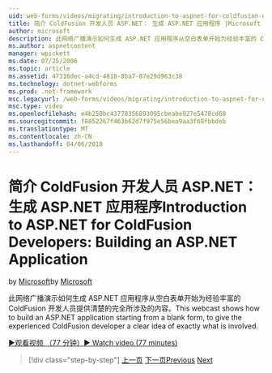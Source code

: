 ```yaml
---
uid: web-forms/videos/migrating/introduction-to-aspnet-for-coldfusion-developers-building-an-aspnet-application
title: 简介 ColdFusion 开发人员 ASP.NET： 生成 ASP.NET 应用程序 |Microsoft 文档
author: microsoft
description: 此网络广播演示如何生成 ASP.NET 应用程序从空白表单开始为经验丰富的 ColdFusion 开发人员提供清楚的确切内容...
ms.author: aspnetcontent
manager: wpickett
ms.date: 07/25/2006
ms.topic: article
ms.assetid: 47316dec-a4cd-4818-8ba7-87e29d963c38
ms.technology: dotnet-webforms
ms.prod: .net-framework
msc.legacyurl: /web-forms/videos/migrating/introduction-to-aspnet-for-coldfusion-developers-building-an-aspnet-application
msc.type: video
ms.openlocfilehash: e4b250bc43778356893095cbeabe927e5478cd68
ms.sourcegitcommit: f8852267f463b62d7f975e56bea9aa3f68fbbdeb
ms.translationtype: MT
ms.contentlocale: zh-CN
ms.lasthandoff: 04/06/2018
---
```

<a name="introduction-to-aspnet-for-coldfusion-developers-building-an-aspnet-application"></a><span data-ttu-id="44bfd-103">简介 ColdFusion 开发人员 ASP.NET： 生成 ASP.NET 应用程序</span><span class="sxs-lookup"><span data-stu-id="44bfd-103">Introduction to ASP.NET for ColdFusion Developers: Building an ASP.NET Application</span></span>
====================
<span data-ttu-id="44bfd-104">by [Microsoft](https://github.com/microsoft)</span><span class="sxs-lookup"><span data-stu-id="44bfd-104">by [Microsoft](https://github.com/microsoft)</span></span>

<span data-ttu-id="44bfd-105">此网络广播演示如何生成 ASP.NET 应用程序从空白表单开始为经验丰富的 ColdFusion 开发人员提供清楚的完全所涉及的内容。</span><span class="sxs-lookup"><span data-stu-id="44bfd-105">This webcast shows how to build an ASP.NET application starting from a blank form, to give the experienced ColdFusion developer a clear idea of exactly what is involved.</span></span>

[<span data-ttu-id="44bfd-106">&#9654;观看视频 （77 分钟）</span><span class="sxs-lookup"><span data-stu-id="44bfd-106">&#9654; Watch video (77 minutes)</span></span>](https://channel9.msdn.com/Blogs/ASP-NET-Site-Videos/introduction-to-aspnet-for-coldfusion-developers-building-an-aspnet-application)

> [!div class="step-by-step"]
> <span data-ttu-id="44bfd-107">[上一页](intro-to-aspnet-for-coldfusion-developers-adding-aspnet-to-your-repertoire.md)
> [下一页](interop-between-php-and-the-windows-platform.md)</span><span class="sxs-lookup"><span data-stu-id="44bfd-107">[Previous](intro-to-aspnet-for-coldfusion-developers-adding-aspnet-to-your-repertoire.md)
[Next](interop-between-php-and-the-windows-platform.md)</span></span>
